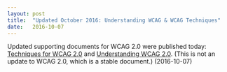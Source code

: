 ```yaml
---
layout: post
title:  "Updated October 2016: Understanding WCAG & WCAG Techniques"
date:   2016-10-07
---
```

<p>Updated supporting documents for WCAG 2.0 were published today: <a href="https://www.w3.org/TR/WCAG20-TECHS/">Techniques for WCAG 2.0</a> and <a href="https://www.w3.org/TR/UNDERSTANDING-WCAG20/">Understanding WCAG 2.0</a>. (This is not an update to WCAG 2.0, which is a stable document.) (<span class="date">2016-10-07</span>)</p>